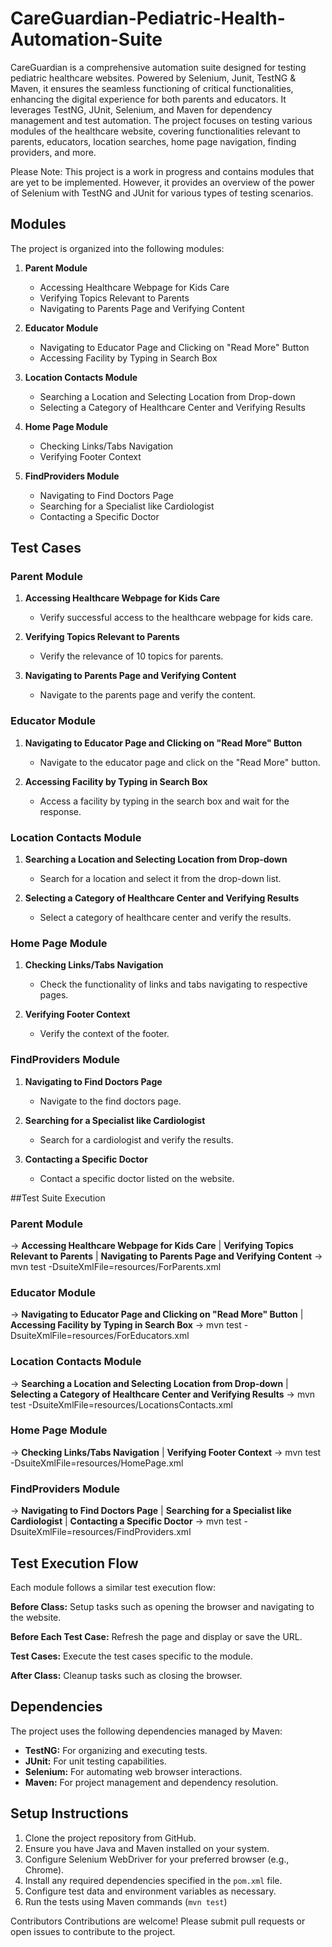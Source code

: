 # CareGuardian-Pediatric-Health-Automation-Suite
CareGuardian is a comprehensive automation suite designed for testing pediatric healthcare websites. Powered by Selenium, Junit, TestNG &amp; Maven, it ensures the seamless functioning of critical functionalities, enhancing the digital experience for both parents and educators.
It leverages TestNG, JUnit, Selenium, and Maven for dependency management and test automation. The project focuses on testing various modules of the healthcare website, covering functionalities relevant to parents, educators, location searches, home page navigation, finding providers, and more.

Please Note: This project is a work in progress and contains modules that are yet to be implemented. However, it provides an overview of the power of Selenium with TestNG and JUnit for various types of testing scenarios.

## Modules

The project is organized into the following modules:

1. **Parent Module**
   - Accessing Healthcare Webpage for Kids Care
   - Verifying Topics Relevant to Parents
   - Navigating to Parents Page and Verifying Content

2. **Educator Module**
   - Navigating to Educator Page and Clicking on "Read More" Button
   - Accessing Facility by Typing in Search Box

3. **Location Contacts Module**
   - Searching a Location and Selecting Location from Drop-down
   - Selecting a Category of Healthcare Center and Verifying Results

4. **Home Page Module**
   - Checking Links/Tabs Navigation
   - Verifying Footer Context

5. **FindProviders Module**
   - Navigating to Find Doctors Page
   - Searching for a Specialist like Cardiologist
   - Contacting a Specific Doctor

## Test Cases

### Parent Module
1. **Accessing Healthcare Webpage for Kids Care**
   - Verify successful access to the healthcare webpage for kids care.

2. **Verifying Topics Relevant to Parents**
   - Verify the relevance of 10 topics for parents.

3. **Navigating to Parents Page and Verifying Content**
   - Navigate to the parents page and verify the content.

### Educator Module
1. **Navigating to Educator Page and Clicking on "Read More" Button**
   - Navigate to the educator page and click on the "Read More" button.

2. **Accessing Facility by Typing in Search Box**
   - Access a facility by typing in the search box and wait for the response.

### Location Contacts Module
1. **Searching a Location and Selecting Location from Drop-down**
   - Search for a location and select it from the drop-down list.

2. **Selecting a Category of Healthcare Center and Verifying Results**
   - Select a category of healthcare center and verify the results.

### Home Page Module
1. **Checking Links/Tabs Navigation**
   - Check the functionality of links and tabs navigating to respective pages.

2. **Verifying Footer Context**
   - Verify the context of the footer.

### FindProviders Module
1. **Navigating to Find Doctors Page**
   - Navigate to the find doctors page.

2. **Searching for a Specialist like Cardiologist**
   - Search for a cardiologist and verify the results.

3. **Contacting a Specific Doctor**
   - Contact a specific doctor listed on the website.

##Test Suite Execution
### Parent Module
-> **Accessing Healthcare Webpage for Kids Care** | **Verifying Topics Relevant to Parents** | **Navigating to Parents Page and Verifying Content**
   -> mvn test -DsuiteXmlFile=resources/ForParents.xml

### Educator Module
-> **Navigating to Educator Page and Clicking on "Read More" Button** | **Accessing Facility by Typing in Search Box**
   -> mvn test -DsuiteXmlFile=resources/ForEducators.xml

### Location Contacts Module
-> **Searching a Location and Selecting Location from Drop-down** | **Selecting a Category of Healthcare Center and Verifying Results**
   -> mvn test -DsuiteXmlFile=resources/LocationsContacts.xml

### Home Page Module
-> **Checking Links/Tabs Navigation** | **Verifying Footer Context**
   -> mvn test -DsuiteXmlFile=resources/HomePage.xml

### FindProviders Module
-> **Navigating to Find Doctors Page** | **Searching for a Specialist like Cardiologist** | **Contacting a Specific Doctor**
   -> mvn test -DsuiteXmlFile=resources/FindProviders.xml

## Test Execution Flow

Each module follows a similar test execution flow:

**Before Class:** Setup tasks such as opening the browser and navigating to the website.

**Before Each Test Case:** Refresh the page and display or save the URL.

**Test Cases:** Execute the test cases specific to the module.

**After Class:** Cleanup tasks such as closing the browser.

## Dependencies
The project uses the following dependencies managed by Maven:
- **TestNG:** For organizing and executing tests.
- **JUnit:** For unit testing capabilities.
- **Selenium:** For automating web browser interactions.
- **Maven:** For project management and dependency resolution.

## Setup Instructions
1. Clone the project repository from GitHub.
2. Ensure you have Java and Maven installed on your system.
3. Configure Selenium WebDriver for your preferred browser (e.g., Chrome).
4. Install any required dependencies specified in the `pom.xml` file.
5. Configure test data and environment variables as necessary.
6. Run the tests using Maven commands (`mvn test`)

Contributors
Contributions are welcome! Please submit pull requests or open issues to contribute to the project.

